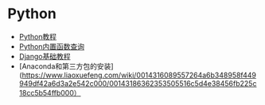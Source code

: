 # Python
* [Python教程](https://www.liaoxuefeng.com/wiki/0014316089557264a6b348958f449949df42a6d3a2e542c000)
* [Python内置函数查询](https://docs.python.org/3/library/functions.html)
* [Django基础教程](https://www.runoob.com/django/django-first-app.html)
* [Anaconda和第三方包的安装](https://www.liaoxuefeng.com/wiki/0014316089557264a6b348958f449949df42a6d3a2e542c000/00143186362353505516c5d4e38456fb225c18cc5b54ffb000）
